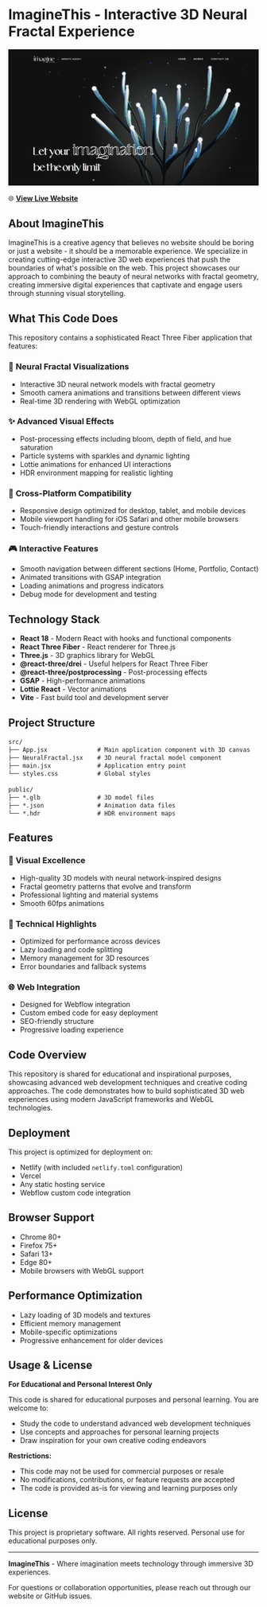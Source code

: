 # ImagineThis - Interactive 3D Neural Fractal Experience

![ImagineThis Preview](src/assets/Screenshot%202025-09-06%20at%2017.07.27.png)

🌐 **[View Live Website](https://www.imaginethis.agency/)**

## About ImagineThis

ImagineThis is a creative agency that believes no website should be boring or just a website - it should be a memorable experience. We specialize in creating cutting-edge interactive 3D web experiences that push the boundaries of what's possible on the web. This project showcases our approach to combining the beauty of neural networks with fractal geometry, creating immersive digital experiences that captivate and engage users through stunning visual storytelling.

## What This Code Does

This repository contains a sophisticated React Three Fiber application that features:

### 🧠 **Neural Fractal Visualizations**
- Interactive 3D neural network models with fractal geometry
- Smooth camera animations and transitions between different views
- Real-time 3D rendering with WebGL optimization

### ✨ **Advanced Visual Effects**
- Post-processing effects including bloom, depth of field, and hue saturation
- Particle systems with sparkles and dynamic lighting
- Lottie animations for enhanced UI interactions
- HDR environment mapping for realistic lighting

### 📱 **Cross-Platform Compatibility**
- Responsive design optimized for desktop, tablet, and mobile devices
- Mobile viewport handling for iOS Safari and other mobile browsers
- Touch-friendly interactions and gesture controls

### 🎮 **Interactive Features**
- Smooth navigation between different sections (Home, Portfolio, Contact)
- Animated transitions with GSAP integration
- Loading animations and progress indicators
- Debug mode for development and testing

## Technology Stack

- **React 18** - Modern React with hooks and functional components
- **React Three Fiber** - React renderer for Three.js
- **Three.js** - 3D graphics library for WebGL
- **@react-three/drei** - Useful helpers for React Three Fiber
- **@react-three/postprocessing** - Post-processing effects
- **GSAP** - High-performance animations
- **Lottie React** - Vector animations
- **Vite** - Fast build tool and development server

## Project Structure

```
src/
├── App.jsx              # Main application component with 3D canvas
├── NeuralFractal.jsx    # 3D neural fractal model component
├── main.jsx             # Application entry point
└── styles.css           # Global styles

public/
├── *.glb                # 3D model files
├── *.json               # Animation data files
└── *.hdr                # HDR environment maps
```

## Features

### 🎨 **Visual Excellence**
- High-quality 3D models with neural network-inspired designs
- Fractal geometry patterns that evolve and transform
- Professional lighting and material systems
- Smooth 60fps animations

### 🔧 **Technical Highlights**
- Optimized for performance across devices
- Lazy loading and code splitting
- Memory management for 3D resources
- Error boundaries and fallback systems

### 🌐 **Web Integration**
- Designed for Webflow integration
- Custom embed code for easy deployment
- SEO-friendly structure
- Progressive loading experience

## Code Overview

This repository is shared for educational and inspirational purposes, showcasing advanced web development techniques and creative coding approaches. The code demonstrates how to build sophisticated 3D web experiences using modern JavaScript frameworks and WebGL technologies.

## Deployment

This project is optimized for deployment on:
- Netlify (with included `netlify.toml` configuration)
- Vercel
- Any static hosting service
- Webflow custom code integration

## Browser Support

- Chrome 80+
- Firefox 75+
- Safari 13+
- Edge 80+
- Mobile browsers with WebGL support

## Performance Optimization

- Lazy loading of 3D models and textures
- Efficient memory management
- Mobile-specific optimizations
- Progressive enhancement for older devices

## Usage & License

**For Educational and Personal Interest Only**

This code is shared for educational purposes and personal learning. You are welcome to:
- Study the code to understand advanced web development techniques
- Use concepts and approaches for personal learning projects
- Draw inspiration for your own creative coding endeavors

**Restrictions:**
- This code may not be used for commercial purposes or resale
- No modifications, contributions, or feature requests are accepted
- The code is provided as-is for viewing and learning purposes only

## License

This project is proprietary software. All rights reserved. Personal use for educational purposes only.

---

**ImagineThis** - Where imagination meets technology through immersive 3D experiences.

For questions or collaboration opportunities, please reach out through our website or GitHub issues.
